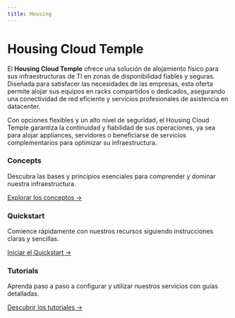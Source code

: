 ```yaml
---
title: Housing
---
```


# Housing Cloud Temple

El **Housing Cloud Temple** ofrece una solución de alojamiento físico para sus infraestructuras de TI en zonas de disponibilidad fiables y seguras. Diseñada para satisfacer las necesidades de las empresas, esta oferta permite alojar sus equipos en racks compartidos o dedicados, asegurando una conectividad de red eficiente y servicios profesionales de asistencia en datacenter.

Con opciones flexibles y un alto nivel de seguridad, el Housing Cloud Temple garantiza la continuidad y fiabilidad de sus operaciones, ya sea para alojar appliances, servidores o beneficiarse de servicios complementarios para optimizar su infraestructura.


<div class="card-grid">
  <div class="card">
    <h3>Concepts</h3>
    <p>Descubra las bases y principios esenciales para comprender y dominar nuestra infraestructura.</p>
    <a href="concepts" class="card-link">Explorar los conceptos &rarr;</a>
  </div>
  <div class="card">
    <h3>Quickstart</h3>
    <p>Comience rápidamente con nuestros recursos siguiendo instrucciones claras y sencillas.</p>
    <a href="quickstart" class="card-link">Iniciar el Quickstart &rarr;</a>
  </div>
    <div class="card">
    <h3>Tutorials</h3>
    <p>Aprenda paso a paso a configurar y utilizar nuestros servicios con guías detalladas.</p>
    <a href="tutorials" class="card-link">Descubrir los tutoriales &rarr;</a>
  </div>
</div>